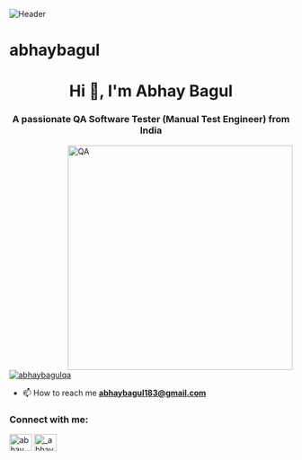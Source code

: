 ![Header](./your-header-image-name.png)

# abhaybagul
<h1 align="center">Hi 👋, I'm Abhay Bagul</h1>
<h3 align="center">A passionate QA Software Tester (Manual Test Engineer) from India</h3>

<img align="right" alt="QA" width="400" src="![image](https://github.com/user-attachments/assets/f08f0941-eba5-4e37-bd53-c25ab992f42a)
">

<p align="left"> <a href="https://github.com/ryo-ma/github-profile-trophy"><img src="https://github-profile-trophy.vercel.app/?username=abhaybagulqa" alt="abhaybagulqa" /></a> </p>

- 📫 How to reach me **abhaybagul183@gmail.com**

<h3 align="left">Connect with me:</h3>
<p align="left">
<a href="https://linkedin.com/in/abhay bagul" target="blank"><img align="center" src="https://raw.githubusercontent.com/rahuldkjain/github-profile-readme-generator/master/src/images/icons/Social/linked-in-alt.svg" alt="abhay bagul" height="30" width="40" /></a>
<a href="https://instagram.com/_abhaybagul" target="blank"><img align="center" src="https://raw.githubusercontent.com/rahuldkjain/github-profile-readme-generator/master/src/images/icons/Social/instagram.svg" alt="_abhaybagul" height="30" width="40" /></a>
</p>

